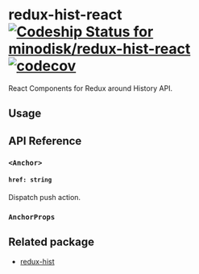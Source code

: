 # redux-hist-react [ ![Codeship Status for minodisk/redux-hist-react](https://app.codeship.com/projects/a2414790-5258-0135-a441-66a593098f3b/status?branch=master)](https://app.codeship.com/projects/234590) [![codecov](https://codecov.io/gh/minodisk/redux-hist-react/branch/master/graph/badge.svg)](https://codecov.io/gh/minodisk/redux-hist-react)

React Components for Redux around History API.

## Usage

## API Reference

### `<Anchor>`

#### `href: string`

Dispatch push action.

### `AnchorProps`

## Related package

- [redux-hist](https://github.com/minodisk/redux-hist)
